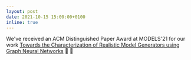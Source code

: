 ```yaml
---
layout: post
date: 2021-10-15 15:00:00+0100
inline: true
---
```


We've received an ACM Distinguished Paper Award at MODELS'21 for our work [Towards the Characterization of Realistic Model Generators using Graph Neural Networks](http://sanchezcuadrado.es/papers/models21-realistic-model-generators.pdf) :confetti_ball: :tada:
